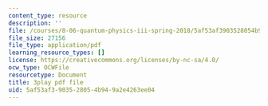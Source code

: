 ```yaml
---
content_type: resource
description: ''
file: /courses/8-06-quantum-physics-iii-spring-2018/5af53af3903528054b949a2e4263ee04_zUHOeWom7qs.pdf
file_size: 27156
file_type: application/pdf
learning_resource_types: []
license: https://creativecommons.org/licenses/by-nc-sa/4.0/
ocw_type: OCWFile
resourcetype: Document
title: 3play pdf file
uid: 5af53af3-9035-2805-4b94-9a2e4263ee04
---
```

